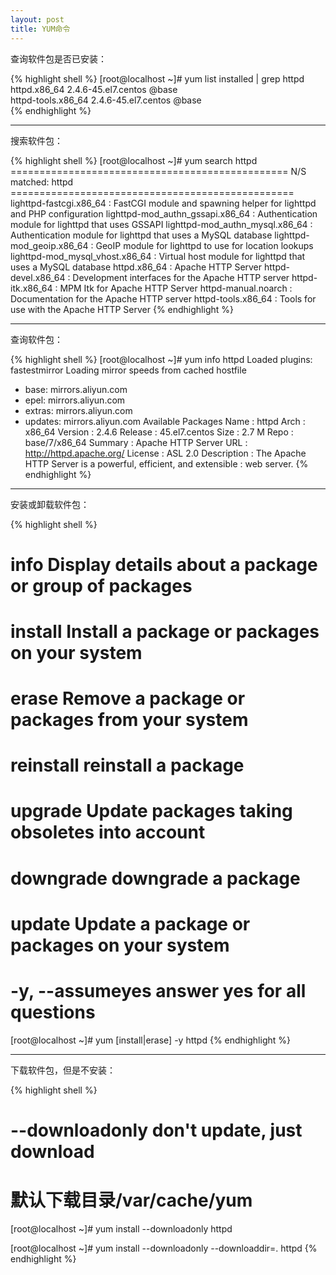 ```yaml
---
layout: post
title: YUM命令
---
```


查询软件包是否已安装：

{% highlight shell %}
[root@localhost ~]# yum list installed | grep httpd
httpd.x86_64                          2.4.6-45.el7.centos              @base    
httpd-tools.x86_64                    2.4.6-45.el7.centos              @base    
{% endhighlight %}

---

搜索软件包：

{% highlight shell %}
[root@localhost ~]# yum search httpd
================================================ N/S matched: httpd =================================================
lighttpd-fastcgi.x86_64 : FastCGI module and spawning helper for lighttpd and PHP configuration
lighttpd-mod_authn_gssapi.x86_64 : Authentication module for lighttpd that uses GSSAPI
lighttpd-mod_authn_mysql.x86_64 : Authentication module for lighttpd that uses a MySQL database
lighttpd-mod_geoip.x86_64 : GeoIP module for lighttpd to use for location lookups
lighttpd-mod_mysql_vhost.x86_64 : Virtual host module for lighttpd that uses a MySQL database
httpd.x86_64 : Apache HTTP Server
httpd-devel.x86_64 : Development interfaces for the Apache HTTP server
httpd-itk.x86_64 : MPM Itk for Apache HTTP Server
httpd-manual.noarch : Documentation for the Apache HTTP server
httpd-tools.x86_64 : Tools for use with the Apache HTTP Server
{% endhighlight %}

---

查询软件包：

{% highlight shell %}
[root@localhost ~]# yum info httpd
Loaded plugins: fastestmirror
Loading mirror speeds from cached hostfile
 * base: mirrors.aliyun.com
 * epel: mirrors.aliyun.com
 * extras: mirrors.aliyun.com
 * updates: mirrors.aliyun.com
Available Packages
Name        : httpd
Arch        : x86_64
Version     : 2.4.6
Release     : 45.el7.centos
Size        : 2.7 M
Repo        : base/7/x86_64
Summary     : Apache HTTP Server
URL         : http://httpd.apache.org/
License     : ASL 2.0
Description : The Apache HTTP Server is a powerful, efficient, and extensible
            : web server.
{% endhighlight %}

---

安装或卸载软件包：

{% highlight shell %}
# info           Display details about a package or group of packages
# install        Install a package or packages on your system
# erase          Remove a package or packages from your system
# reinstall      reinstall a package
# upgrade        Update packages taking obsoletes into account
# downgrade      downgrade a package
# update         Update a package or packages on your system

# -y, --assumeyes       answer yes for all questions

[root@localhost ~]# yum [install|erase] -y httpd
{% endhighlight %}

---

下载软件包，但是不安装：

{% highlight shell %}
# --downloadonly        don't update, just download

# 默认下载目录/var/cache/yum
[root@localhost ~]# yum install --downloadonly httpd

[root@localhost ~]# yum install --downloadonly --downloaddir=. httpd
{% endhighlight %}